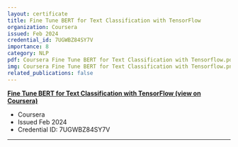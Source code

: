 ```yaml
---
layout: certificate
title: Fine Tune BERT for Text Classification with TensorFlow
organization: Coursera
issued: Feb 2024
credential_id: 7UGWBZ84SY7V
importance: 8
category: NLP
pdf: Coursera Fine Tune BERT for Text Classification with Tensorflow.pdf
img: Coursera Fine Tune BERT for Text Classification with Tensorflow.png
related_publications: false
---
```

**[Fine Tune BERT for Text Classification with TensorFlow (view on Coursera)](https://www.coursera.org/account/accomplishments/certificate/7UGWBZ84SY7V)**

* Coursera
* Issued Feb 2024
* Credential ID: 7UGWBZ84SY7V

---
